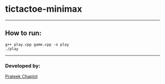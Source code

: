 # tictactoe-minimax
---
## How to run:
```
g++ play.cpp game.cpp -o play
./play
```
---
### Developed by:
[Prateek Chaplot](https://github.com/prateekchaplot)
